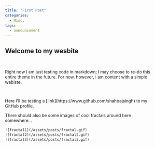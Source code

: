 ```yaml
---
title: "First Post"
categories:
  - Misc.
tags:
  - announcement
---
```


<h2>Welcome to my wesbite</h2>

<br />

<p>Right now I am just testing code in markdown; I may choose to re-do this entire theme in the future. For now, however, I am content with a simple webiste.</p>

<br />

<div>
    <p>
    Here I'll be testing a [link](https://www.github.com/shahbajsingh) to my GitHub profile.
    </p>
    <p>
    There should also be some images of cool fractals around here somewhere...
    </p>

    ![fractal1](/assets/posts/fractal.gif)
    ![fractal2](/assets/posts/fractal2.gif)
    ![fractal3](/assets/posts/fractal3.gif)
    
</div>
